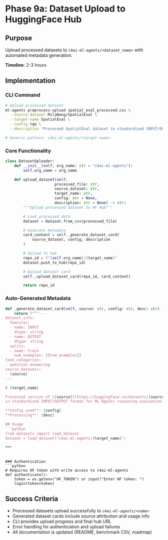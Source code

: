 # Phase 9a: Dataset Upload to HuggingFace Hub

## Purpose

Upload processed datasets to `c4ai-ml-agents/<dataset_name>` with automated metadata generation.

**Timeline**: 2-3 hours

## Implementation

### CLI Command

```bash
# Upload processed dataset
ml-agents preprocess-upload spatial_eval_processed.csv \
  --source-dataset MilaWang/SpatialEval \
  --target-name SpatialEval \
  --config tqa \
  --description "Processed SpatialEval dataset in standardized INPUT/OUTPUT format"

# Generic pattern: c4ai-ml-agents/<target-name>
```

### Core Functionality

```python
class DatasetUploader:
    def __init__(self, org_name: str = "c4ai-ml-agents"):
        self.org_name = org_name

    def upload_dataset(self,
                      processed_file: str,
                      source_dataset: str,
                      target_name: str,
                      config: str = None,
                      description: str = None) -> str:
        """Upload processed dataset to HF Hub"""

        # Load processed data
        dataset = Dataset.from_csv(processed_file)

        # Generate metadata
        card_content = self._generate_dataset_card(
            source_dataset, config, description
        )

        # Upload to hub
        repo_id = f"{self.org_name}/{target_name}"
        dataset.push_to_hub(repo_id)

        # Upload dataset card
        self._upload_dataset_card(repo_id, card_content)

        return repo_id
```

### Auto-Generated Metadata

```python
def _generate_dataset_card(self, source: str, config: str, desc: str) -> str:
    return f"""---
dataset_info:
  features:
  - name: INPUT
    dtype: string
  - name: OUTPUT
    dtype: string
  splits:
  - name: train
    num_examples: {{num_examples}}
task_categories:
- question-answering
source_datasets:
- {source}
---

# {target_name}

Processed version of [{source}](https://huggingface.co/datasets/{source})
in standardized INPUT/OUTPUT format for ML Agents reasoning evaluation.

**Config used**: {config}
**Processing**: {desc}

## Usage
```python
from datasets import load_dataset
dataset = load_dataset("c4ai-ml-agents/{target_name}")
```

"""

```

### Authentication
```python
# Requires HF token with write access to c4ai-ml-agents
def authenticate():
    token = os.getenv("HF_TOKEN") or input("Enter HF token: ")
    login(token=token)
```

## Success Criteria

- Processed datasets upload successfully to `c4ai-ml-agents/<name>`
- Generated dataset cards include source attribution and usage info
- CLI provides upload progress and final hub URL
- Error handling for authentication and upload failures
- All documentation is updated (README, benchmark CSV, roadmap)
